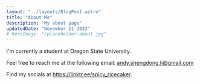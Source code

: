 ```yaml
---
layout: "../layouts/BlogPost.astro"
title: "About Me"
description: "My about page"
updatedDate: "November 11 2022"
# heroImage: "/placeholder-about.jpg"
---
```


I'm currently a student at Oregon State University.

Feel free to reach me at the following email: andy.shengdong.li@gmail.com

Find my socials at https://linktr.ee/spicy_ricecaker.